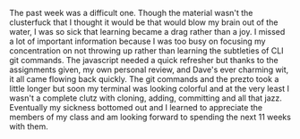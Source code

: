 The past week was a difficult one. Though the material wasn't the clusterfuck that I thought it would be that would blow my brain out of the water, I was so sick that learning became a drag rather than a joy. I missed a lot of important information because I was too busy on focusing my concentration on not throwing up rather than learning the subtleties of CLI git commands. The javascript needed a quick refresher but thanks to the assignments given, my own personal review, and Dave's ever charming wit, it all came flowing back quickly. The git commands and the prezto took a little longer but soon my terminal was looking colorful and at the very least I wasn't a complete clutz with cloning, adding, committing and all that jazz. Eventually my sickness bottomed out and I learned to appreciate the members of my class and am looking forward to spending the next 11 weeks with them.
